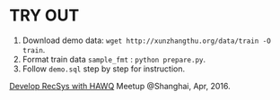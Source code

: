 # TRY OUT
1. Download demo data: `wget http://xunzhangthu.org/data/train -O train`.
2. Format train data `sample_fmt` : `python prepare.py`.
3. Follow `demo.sql` step by step for instruction.

[Develop RecSys with HAWQ](http://xunzhangthu.org/talk/Develop_RecSys_with_HAWQ.pdf) Meetup @Shanghai, Apr, 2016.
